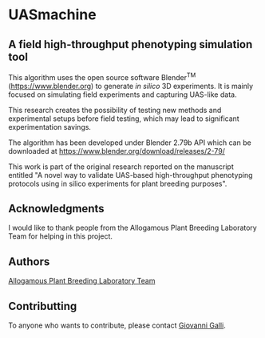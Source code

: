 # UASmachine
## A field high-throughput phenotyping simulation tool

This algorithm uses the open source software Blender<sup>TM</sup> (https://www.blender.org) to generate <i>in silico</i> 3D experiments. It is mainly focused on simulating field experiments and capturing UAS-like data.

This research creates the possibility of testing new methods and experimental setups before field testing, which may lead to significant experimentation savings.

The algorithm has been developed under Blender 2.79b API which can be downloaded at https://www.blender.org/download/releases/2-79/

This work is part of the original research reported on the manuscript entitled "A novel way to validate UAS-based high-throughput phenotyping protocols using in silico experiments for plant breeding purposes".

## Acknowledgments

I would like to thank people from the Allogamous Plant Breeding Laboratory Team for helping 
in this project.

## Authors

[Allogamous Plant Breeding Laboratory Team](http://www.genetica.esalq.usp.br/alogamas/index2.html)

## Contributting
To anyone who wants to contribute, please contact [Giovanni Galli](mailto:giovannigalli@usp.br).
